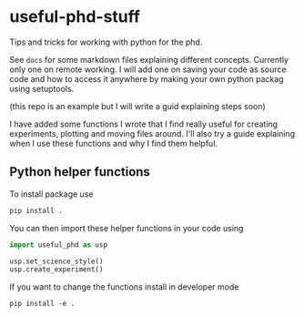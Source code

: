 # useful-phd-stuff
Tips and tricks for working with python for the phd. 

See `docs` for some markdown files explaining different concepts. Currently only one on remote working.
I will add one on saving your code as source code and how to access it anywhere by making your own python packag using setuptools.

(this repo is an example but I will write a guid explaining steps soon)

I have added some functions I wrote that I find really useful for creating experiments, plotting and moving files around.
I'll also try a guide explaining when I use these functions and why I find them helpful.
## Python helper functions
To install package use 
```bash
pip install .
```

You can then import these helper functions in your code using
```Python
import useful_phd as usp

usp.set_science_style()
usp.create_experiment()
```


If you want to change the functions install in developer mode 
```
pip install -e .
```